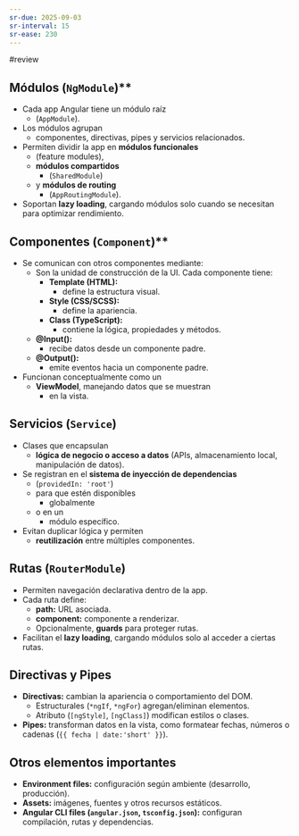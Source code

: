 ```yaml
---
sr-due: 2025-09-03
sr-interval: 15
sr-ease: 230
---
```

#review  
## Módulos (`NgModule`)**
- Cada app Angular tiene un módulo raíz
	-  (`AppModule`).
- Los módulos agrupan 
	- componentes, directivas, pipes y servicios relacionados.
- Permiten dividir la app en **módulos funcionales** 
	- (feature modules), 
	- **módulos compartidos** 
		- (`SharedModule`) 
	- y **módulos de routing** 
		- (`AppRoutingModule`).
- Soportan **lazy loading**, cargando módulos solo cuando se necesitan para optimizar rendimiento.
## Componentes (`Component`)**
- Se comunican con otros componentes mediante:
    - Son la unidad de construcción de la UI. Cada componente tiene:
        - **Template (HTML):** 
            - define la estructura visual.
        - **Style (CSS/SCSS):** 
            - define la apariencia.
        - **Class (TypeScript):**
            -  contiene la lógica, propiedades y métodos.
    - **@Input():** 
        - recibe datos desde un componente padre.
    - **@Output():**
        -  emite eventos hacia un componente padre.
- Funcionan conceptualmente como un 
	- **ViewModel**, manejando datos que se muestran 
		- en la vista.
## **Servicios (`Service`)**
- Clases que encapsulan 
	- **lógica de negocio o acceso a datos** (APIs, almacenamiento local, manipulación de datos).
- Se registran en el **sistema de inyección de dependencias**
	-  (`providedIn: 'root'`)
	-  para que estén disponibles 
		- globalmente 
	- o en un 
		- módulo específico.
- Evitan duplicar lógica y permiten 
	- **reutilización** entre múltiples componentes.
	    
## **Rutas (`RouterModule`)**
- Permiten navegación declarativa dentro de la app.
- Cada ruta define:
    - **path:** URL asociada.
    - **component:** componente a renderizar.
    - Opcionalmente, **guards** para proteger rutas.
- Facilitan el **lazy loading**, cargando módulos solo al acceder a ciertas rutas.
## **Directivas y Pipes**
- **Directivas:** cambian la apariencia o comportamiento del DOM.
    - Estructurales (`*ngIf`, `*ngFor`) agregan/eliminan elementos.
    - Atributo (`[ngStyle]`, `[ngClass]`) modifican estilos o clases.
- **Pipes:** transforman datos en la vista, como formatear fechas, números o cadenas (`{{ fecha | date:'short' }}`).
## **Otros elementos importantes**
- **Environment files:** configuración según ambiente (desarrollo, producción).
- **Assets:** imágenes, fuentes y otros recursos estáticos.
- **Angular CLI files (`angular.json`, `tsconfig.json`):** configuran compilación, rutas y dependencias.